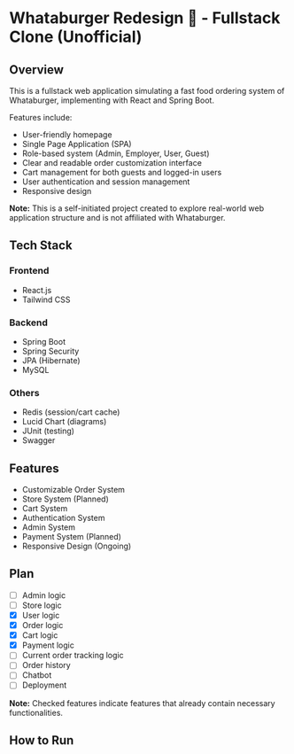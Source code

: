 # Whataburger Redesign 🍔 - Fullstack Clone (Unofficial)

## Overview
This is a fullstack web application simulating a fast food ordering system of Whataburger, implementing with React and Spring Boot.

Features include:
* User-friendly homepage
* Single Page Application (SPA)
* Role-based system (Admin, Employer, User, Guest) 
* Clear and readable order customization interface
* Cart management for both guests and logged-in users
* User authentication and session management
* Responsive design

**Note:** This is a self-initiated project created to explore real-world web application structure and is not affiliated with Whataburger.

## Tech Stack
### Frontend
* React.js
* Tailwind CSS

### Backend
* Spring Boot
* Spring Security
* JPA (Hibernate)
* MySQL

### Others
* Redis (session/cart cache)
* Lucid Chart (diagrams)
* JUnit (testing)
* Swagger

## Features
* Customizable Order System
* Store System (Planned)
* Cart System
* Authentication System
* Admin System
* Payment System (Planned)
* Responsive Design (Ongoing)

## Plan
- [ ] Admin logic
- [ ] Store logic
- [x] User logic
- [x] Order logic
- [x] Cart logic
- [x] Payment logic
- [ ] Current order tracking logic
- [ ] Order history
- [ ] Chatbot
- [ ] Deployment

**Note:** Checked features indicate features that already contain necessary functionalities.

## How to Run